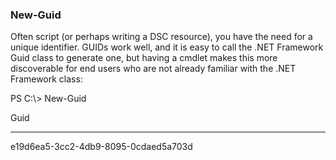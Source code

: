 ### New-Guid
Often script (or perhaps writing a DSC resource), you have the need for a unique identifier. GUIDs work well, and it is easy to call the .NET Framework Guid class to generate one, but having a cmdlet makes this more discoverable for end users who are not already familiar with the .NET Framework class:

PS C:\\&gt; New-Guid

Guid

----

e19d6ea5-3cc2-4db9-8095-0cdaed5a703d
